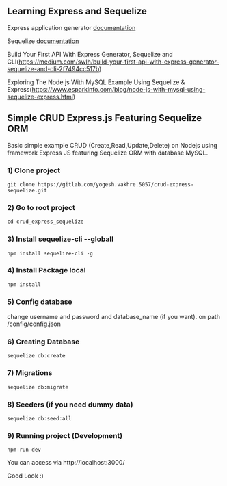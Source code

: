 ## Learning Express and Sequelize

Express application generator [documentation](https://expressjs.com/en/starter/generator.html)

Sequelize [documentation](https://sequelize.org/docs/v6/)

Build Your First API With Express Generator, Sequelize and CLI(https://medium.com/swlh/build-your-first-api-with-express-generator-sequelize-and-cli-2f7494cc517b)

Exploring The Node.js With MySQL Example Using Sequelize & Express(https://www.esparkinfo.com/blog/node-js-with-mysql-using-sequelize-express.html)


## Simple CRUD Express.js Featuring Sequelize ORM
Basic simple example CRUD (Create,Read,Update,Delete) on Nodejs using framework Express JS featuring Sequelize ORM with database MySQL.

### 1) Clone project
`git clone https://gitlab.com/yogesh.vakhre.5057/crud-express-sequelize.git`

### 2) Go to root project
`cd crud_express_sequelize`

### 3) Install sequelize-cli --globall 
`npm install sequelize-cli -g`

### 4) Install Package local
`npm install`

### 5) Config database
change username and password and database_name (if you want). on path /config/config.json

### 6) Creating Database
`sequelize db:create`

### 7) Migrations
`sequelize db:migrate`

### 8) Seeders (if you need dummy data)
`sequelize db:seed:all`

### 9) Running project (Development)
`npm run dev`

You can access via http://localhost:3000/

Good Look :)


